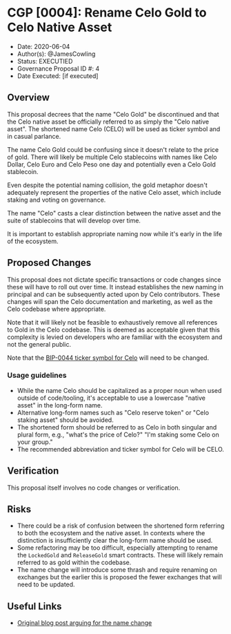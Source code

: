 # CGP [0004]: Rename Celo Gold to Celo Native Asset

- Date: 2020-06-04
- Author(s): @JamesCowling
- Status: EXECUTIED
- Governance Proposal ID #: 4
- Date Executed: [if executed]

## Overview

This proposal decrees that the name "Celo Gold" be discontinued and that the
Celo native asset be officially referred to as simply the "Celo native asset".
The shortened name Celo (CELO) will be used as ticker symbol and in casual
parlance.

The name Celo Gold could be confusing since it doesn't relate to the price of
gold. There will likely be multiple Celo stablecoins with names like Celo
Dollar, Celo Euro and Celo Peso one day and potentially even a Celo Gold
stablecoin.

Even despite the potential naming collision, the gold metaphor doesn't
adequately represent the properties of the native Celo asset, which include
staking and voting on governance.

The name "Celo" casts a clear distinction between the native asset and the
suite of stablecoins that will develop over time.

It is important to establish appropriate naming now while it's early in the
life of the ecosystem.

## Proposed Changes

This proposal does not dictate specific transactions or code changes since these
will have to roll out over time. It instead establishes the new naming
in principal and can be subsequently acted upon by Celo contributors. These
changes will span the Celo documentation and marketing, as well as the Celo
codebase where appropriate.

Note that it will likely not be feasible to exhaustively remove all references
to Gold in the Celo codebase. This is deemed as acceptable given that this
complexity is levied on developers who are familiar with the ecosystem and not
the general public.

Note that the [BIP-0044 ticker symbol for Celo](https://github.com/satoshilabs/slips/blob/master/slip-0044.md)
will need to be changed.

### Usage guidelines

- While the name Celo should be capitalized as a proper noun when used outside
  of code/tooling, it's acceptable to use a lowercase "native asset" in the
  long-form name.
- Alternative long-form names such as "Celo reserve token" or "Celo staking
  asset" should be avoided.
- The shortened form should be referred to as Celo in both singular and plural
  form, e.g., "what's the price of Celo?" "I'm staking some Celo on your group."
- The recommended abbreviation and ticker symbol for Celo will be CELO.

## Verification

This proposal itself involves no code changes or verification.

## Risks

- There could be a risk of confusion between the shortened form referring to
  both the ecosystem and the native asset. In contexts where the distinction is
  insufficiently clear the long-form name should be used.
- Some refactoring may be too difficult, especially attempting to rename the
  `LockedGold` and `ReleaseGold` smart contracts. These will likely remain
  referred to as gold within the codebase.
- The name change will introduce some thrash and require renaming on exchanges
  but the earlier this is proposed the fewer exchanges that will need to be
  updated.

## Useful Links

- [Original blog post arguing for the name change](https://medium.com/@censusworks/why-we-should-rename-celo-gold-35b04d87e95a)
